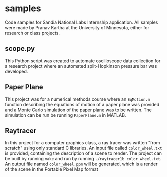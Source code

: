 # samples
Code samples for Sandia National Labs Internship application. All samples were made by Pranav Kartha at the University of Minnesota, either for research or class projects.

## scope.py
This Python script was created to automate oscilloscope data collection for a research project where an automated split-Hopkinson pressure bar was developed.

## Paper Plane
This project was for a numerical methods course where an `EqMotion.m` function describing the equations of motion of a paper plane was provided and a Monte Carlo simulation of the paper plane was to be written. The simulation can be run be running `PaperPlane.m` in MATLAB.

## Raytracer
In this project for a computer graphics class, a ray tracer was written "from scratch" using only standard C libraries. An input file called `color_wheel.txt` is provided, containing the description of a scene to render. The project can be built by running `make` and run by running `./raytracer1b color_wheel.txt`. An output file named `color_wheel.ppm` will be generated, which is a render of the scene in the Portable Pixel Map format
